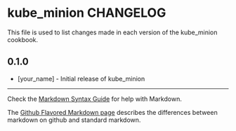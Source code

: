 # kube_minion CHANGELOG

This file is used to list changes made in each version of the kube_minion cookbook.

## 0.1.0
- [your_name] - Initial release of kube_minion

- - -
Check the [Markdown Syntax Guide](http://daringfireball.net/projects/markdown/syntax) for help with Markdown.

The [Github Flavored Markdown page](http://github.github.com/github-flavored-markdown/) describes the differences between markdown on github and standard markdown.
